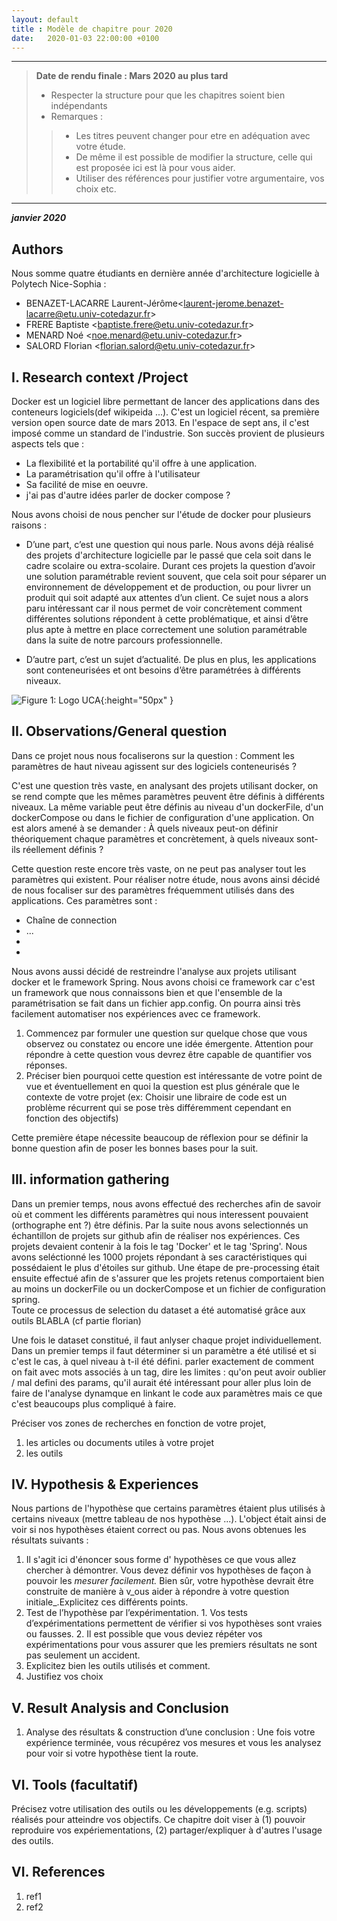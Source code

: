 ```yaml
---
layout: default
title : Modèle de chapitre pour 2020
date:   2020-01-03 22:00:00 +0100
---
```


---

> **Date de rendu finale : Mars 2020 au plus tard**
> - Respecter la structure pour que les chapitres soient bien indépendants
> - Remarques :
>>    - Les titres peuvent changer pour etre en adéquation avec votre étude.
>>    - De même il est possible de modifier la structure, celle qui est proposée ici est là pour vous aider.
>>    - Utiliser des références pour justifier votre argumentaire, vos choix etc.

---

**_janvier 2020_**

## Authors

Nous somme quatre étudiants en dernière année d'architecture logicielle à Polytech Nice-Sophia : 

* BENAZET-LACARRE Laurent-Jérôme&lt;laurent-jerome.benazet-lacarre@etu.univ-cotedazur.fr&gt;
* FRERE Baptiste &lt;baptiste.frere@etu.univ-cotedazur.fr&gt;
* MENARD Noé &lt;noe.menard@etu.univ-cotedazur.fr&gt;
* SALORD Florian &lt;florian.salord@etu.univ-cotedazur.fr&gt;

## I. Research context /Project

Docker est un logiciel libre permettant de lancer des applications dans des conteneurs logiciels(def wikipeida ...). C'est un logiciel récent, sa première version open source date de mars 2013. En l'espace de sept ans, il c'est imposé comme un standard de l'industrie. Son succès provient de plusieurs aspects tels que : 
* La flexibilité et la portabilité qu'il offre à une application.
* La paramétrisation qu'il offre à l'utilisateur
* Sa facilité de mise en oeuvre.
* j'ai pas d'autre idées parler de docker compose ?


Nous avons choisi de nous pencher sur l'étude de docker pour plusieurs raisons : 

* D’une part, c’est une question qui nous parle. Nous avons déjà réalisé des projets d'architecture logicielle par le passé que cela soit dans le cadre scolaire ou extra-scolaire. Durant ces projets la question d’avoir une solution paramétrable revient souvent, que cela soit pour séparer un environnement de développement et de production, ou pour livrer un produit qui soit adapté aux attentes d’un client. 
Ce sujet nous a alors paru intéressant car il nous permet de voir concrètement comment différentes solutions répondent à cette problématique, et ainsi d’être plus apte à mettre en place correctement une solution paramétrable dans la suite de notre parcours professionnelle.

* D’autre part, c’est un sujet d’actualité. De plus en plus, les applications sont conteneurisées et ont besoins d’être paramétrées à différents niveaux. 




![Figure 1: Logo UCA](../assets/model/UCAlogoQlarge.png){:height="50px" }


## II. Observations/General question

Dans ce projet nous nous focaliserons sur la question : Comment les paramètres de haut niveau agissent sur des logiciels conteneurisés ?

C'est une question très vaste, en analysant des projets utilisant docker, on se rend compte que les mêmes paramètres peuvent être définis à différents niveaux. La même variable peut être définis au niveau d'un dockerFile, d'un dockerCompose ou dans le fichier de configuration d'une application. On est alors amené à se demander : À quels niveaux peut-on définir théoriquement chaque paramètres et concrètement, à quels niveaux sont-ils réellement définis ?  

Cette question reste encore très vaste, on ne peut pas analyser tout les paramètres qui existent. Pour réaliser notre étude, nous avons ainsi décidé de nous focaliser sur des paramètres fréquemment utilisés dans des applications. Ces paramètres sont :
* Chaîne de connection
* ...
* 
* 

Nous avons aussi décidé de restreindre l'analyse aux projets utilisant docker et le framework Spring. Nous avons choisi ce framework car  c'est un framework que nous connaissons bien et que l'ensemble de la paramétrisation se fait dans un fichier app.config. On pourra ainsi très facilement automatiser nos expériences avec ce framework.

1. Commencez par formuler une question sur quelque chose que vous observez ou constatez ou encore une idée émergente. Attention pour répondre à cette question vous devrez être capable de quantifier vos réponses.
2. Préciser bien pourquoi cette question est intéressante de votre point de vue et éventuellement en quoi la question est plus générale que le contexte de votre projet \(ex: Choisir une libraire de code est un problème récurrent qui se pose très différemment cependant en fonction des objectifs\)

Cette première étape nécessite beaucoup de réflexion pour se définir la bonne question afin de poser les bonnes bases pour la suit.

## III. information gathering

Dans un premier temps, nous avons effectué des recherches afin de savoir où et comment les différents paramètres qui nous interessent pouvaient (orthographe ent ?) être définis. Par la suite nous avons selectionnés un échantillon de projets sur github afin de réaliser nos expériences. Ces projets devaient contenir à la fois le tag 'Docker' et le tag 'Spring'. Nous avons seléctionné les 1000 projets répondant à ses caractéristiques qui possédaient le plus d'étoiles sur github. Une étape de pre-processing était ensuite effectué afin de s'assurer que les projets retenus comportaient bien au moins un dockerFile ou un dockerCompose et un fichier de configuration spring.  
Toute ce processus de selection du dataset a été automatisé grâce aux outils BLABLA (cf partie florian) 

Une fois le dataset constitué, il faut anlyser chaque projet individuellement. Dans un premier temps il faut déterminer si un paramètre a été utilisé et si c'est le cas, à quel niveau à t-il été défini. parler exactement de comment on fait avec mots associés à un tag, dire les limites : qu'on peut avoir oublier / mal defini des params, qu'il aurait été intéressant pour aller plus loin de faire de l'analyse dynamque en linkant le code aux paramètres mais ce que c'est beaucoups plus compliqué à faire. 

Préciser vos zones de recherches en fonction de votre projet,

1. les articles ou documents utiles à votre projet
2. les outils
 
## IV. Hypothesis & Experiences
Nous partions de l'hypothèse que certains paramètres étaient plus utilisés à certains niveaux (mettre tableau de nos hypothèse ...).  L'object était ainsi de voir si nos hypothèses étaient correct ou pas.
Nous avons obtenues les résultats suivants : 

1. Il s'agit ici d'énoncer sous forme d' hypothèses ce que vous allez chercher à démontrer. Vous devez définir vos hypothèses de façon à pouvoir les _mesurer facilement._ Bien sûr, votre hypothèse devrait être construite de manière à v_ous aider à répondre à votre question initiale_.Explicitez ces différents points.
2. Test de l’hypothèse par l’expérimentation. 1. Vos tests d’expérimentations permettent de vérifier si vos hypothèses sont vraies ou fausses. 2. Il est possible que vous deviez répéter vos expérimentations pour vous assurer que les premiers résultats ne sont pas seulement un accident.
3. Explicitez bien les outils utilisés et comment.
4. Justifiez vos choix

## V. Result Analysis and Conclusion

1. Analyse des résultats & construction d’une conclusion : Une fois votre expérience terminée, vous récupérez vos mesures et vous les analysez pour voir si votre hypothèse tient la route. 

## VI. Tools \(facultatif\)

Précisez votre utilisation des outils ou les développements \(e.g. scripts\) réalisés pour atteindre vos objectifs. Ce chapitre doit viser à \(1\) pouvoir reproduire vos expériementations, \(2\) partager/expliquer à d'autres l'usage des outils.

## VI. References

1. ref1
1. ref2
